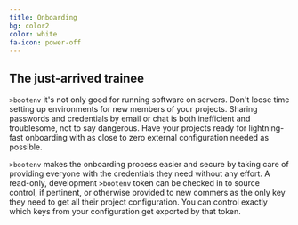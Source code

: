 ```yaml
---
title: Onboarding
bg: color2
color: white
fa-icon: power-off
---
```


## The just-arrived trainee

`>bootenv` it's not only good for running software on servers. Don't loose time setting up environments for new members of your projects. Sharing passwords and credentials by email or chat is both inefficient and troublesome, not to say dangerous. Have your projects ready for lightning-fast onboarding with as close to zero external configuration needed as possible.

`>bootenv` makes the onboarding process easier and secure by taking care of providing everyone with the credentials they need without any effort. A read-only, development `>bootenv` token can be checked in to source control, if pertinent, or otherwise provided to new commers as the only key they need to get all their project configuration. You can control exactly which keys from your configuration get exported by that token.

